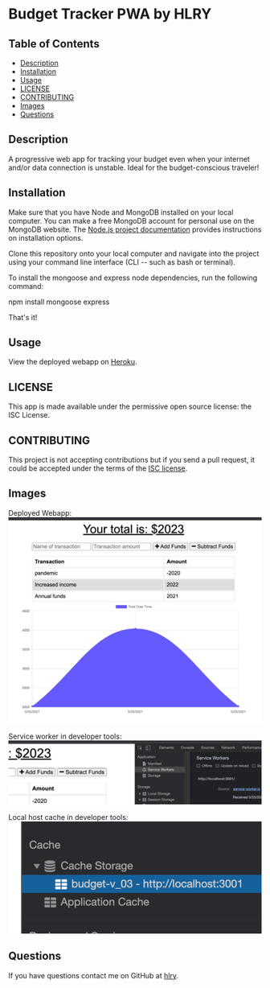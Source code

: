 # Budget Tracker PWA by HLRY

## Table of Contents
* [Description](#Description)
* [Installation](#Installation)
* [Usage](#Usage)
* [LICENSE](#LICENSE)
* [CONTRIBUTING](#CONTRIBUTING)
* [Images](#Images)
* [Questions](#Questions)

## Description
A progressive web app for tracking your budget even when your internet and/or data connection is unstable. Ideal for the budget-conscious traveler!

## Installation

Make sure that you have Node and MongoDB installed on your local computer. You can make a free MongoDB account for personal use on the MongoDB website. The [Node.js project documentation](https://nodejs.org/en/download/) provides instructions on installation options.

Clone this repository onto your local computer and navigate into the project using your command line interface (CLI -- such as bash or terminal).

To install the mongoose and express node dependencies, run the following command:

npm install mongoose express

That's it!

## Usage
View the deployed webapp on [Heroku](www.heroku.com).

## LICENSE
This app is made available under the permissive open source license: the ISC License. 

## CONTRIBUTING

This project is not accepting contributions but if you send a pull request, it could be accepted under the terms of the [ISC license](https://opensource.org/licenses/ISC).

## Images
Deployed Webapp:
![demo-readme-screen](./public/assets/screenshot.png)

Service worker in developer tools:
![demo-service-worker](./public/assets/servicewrkr.png)

Local host cache in developer tools:
![demo-cache](./public/assets/localhostcache.png)

## Questions
If you have questions contact me on GitHub at [hlry](https://github.com/hlry).

